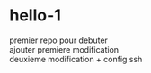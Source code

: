 # hello-1
premier repo pour debuter  
ajouter premiere modification  
deuxieme modification + config ssh  

